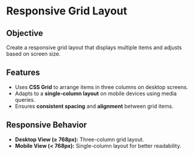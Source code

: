# Responsive Grid Layout

## Objective

Create a responsive grid layout that displays multiple items and adjusts based on screen size.

## Features

- Uses **CSS Grid** to arrange items in three columns on desktop screens.
- Adapts to a **single-column layout** on mobile devices using media queries.
- Ensures **consistent spacing** and **alignment** between grid items.

## Responsive Behavior

- **Desktop View (≥ 768px):** Three-column grid layout.
- **Mobile View (< 768px):** Single-column layout for better readability.